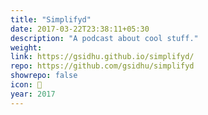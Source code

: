 ```yaml
---
title: "Simplifyd"
date: 2017-03-22T23:38:11+05:30
description: "A podcast about cool stuff."
weight: 
link: https://gsidhu.github.io/simplifyd/
repo: https://github.com/gsidhu/simplifyd
showrepo: false
icon: 🐶
year: 2017
---
```


